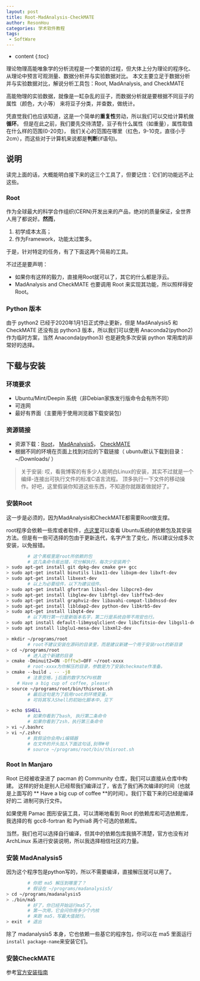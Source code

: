 ```yaml
---
layout: post
title: Root-MadAnalysis-CheckMATE
author: ResonHou
categories: 学术软件教程
tags:
 - SoftWare
---
```


* content
{:toc}

理论物理高能唯象学的分析流程是一个繁锁的过程，但大体上分为理论的程序化、从理论中预言可观测量、数据分析并与实验数据对比。
本文主要立足于数据分析并与实验数据对比，解说分析工具包：Root, MadAnalysis, and CheckMATE
<!-- more -->

高能物理的实验数据，就像是一缸杂乱的豆子，而数据分析就是要根据不同豆子的属性（颜色，大小等）
来将豆子分类，并查数，做统计。  

凭直觉我们也应该知道，这是一个简单的**重复性**劳动，所以我们可以交给计算机做**循环**。
但是在此之前，我们要先交待清楚，豆子有什么属性（如重量），属性取值在什么样的范围(0-20克)，
我们关心的范围在哪里（红色，9-10克，直径小于2cm），而这些对于计算机来说都是**判断**(if语句)。

## 说明
读完上面的话，大概能明白接下来的这三个工具了，但要记住：它们的功能远不止这些。  

### Root
作为全球最大的科学合作组织(CERN)开发出来的产品，绝对的质量保证，全世界人用了都说好。**然而**，  
1. 初学成本太高；
2. 作为Framework，功能太过繁多。  

于是，针对特定的任务，有了下面这两个简易的工具。

不过还是要声明：  
- 如果你有这样的毅力，直接用Root就可以了，其它的什么都是浮云。
- MadAnalysis and CheckMATE 也要调用 Root 来实现其功能，所以照样得安Root。

### Python 版本
由于 python2 已经于2020年1月1日正式停止更新，但是 MadAnalysis5 和 CheckMATE 还没有出 
python3 版本，所以我们可以使用 Anaconda2(python2) 作为临时方案，当然 Anaconda(python3)
也是避免多次安装 python 常用库的非常好的选择。

<!-- ### MadAnalysis5 and CheckMATE -->


## 下载与安装  
### 环境要求
- Ubuntu/Mint/Deepin 系统（非Debian家族发行版命令会有所不同）
- 可连网
- 最好有界面（主要用于使用浏览器下载安装包）  


### 资源链接
- 资源下载：[Root](https://root.cern.ch/downloading-root)， 
[MadAnalysis5](https://launchpad.net/madanalysis5)， 
[CheckMATE](https://checkmate.hepforge.org/online_tutorial/web_ver2/index.php)  
- 根据不同的环境在页面上找到对应的下载链接（ ubuntu默认下载到目录：~/Downloads/ ）  

> 关于安装:
哎，看我博客的有多少人能明白Linux的安装，其实不过就是一个编绎-连接出可执行文件的标准C语言流程。
顶多执行一下文件的移动操作。好吧，这里假装你知道这些东西，不知道你就跟着做就好了。

### 安装Root
这一步是必须的，因为MadAnalysis和CheckMATE都需要Root做支撑。

root程序会依赖一些库或者软件，[点这里](https://root.cern.ch/build-prerequisites#ubuntu)可以查看
Ubuntu系统的依赖包及其安装方法。但是有一些可选择的包由于更新迭代，名字产生了变化，所以建议分成多次安装，以免报错。
```bash
        # 这个黑框里是root所依赖的包
        # 这几条命令易出错，可分解执行，每次少安装两个
> sudo apt-get install git dpkg-dev cmake g++ gcc
> sudo apt-get install binutils libx11-dev libxpm-dev libxft-dev
> sudo apt-get install libxext-dev
        # 以上为必要组件，以下为建议组件。
> sudo apt-get install gfortran libssl-dev libpcre3-dev
> sudo apt-get install libglew-dev libftgl-dev libfftw3-dev
> sudo apt-get install graphviz-dev libavahi-compat-libdnssd-dev
> sudo apt-get install libldap2-dev python-dev libkrb5-dev
> sudo apt-get install libqt4-dev
        # 以下两行第一行是新版本名字，第二行是系统自带不用安也行。
> sudo apt install default-libmysqlclient-dev libcfitsio-dev libgsl1-dev
> sudo apt install libglu1-mesa-dev libxml2-dev
```
```bash
> mkdir ~/programs/root		
        # root不建议安装在源码的目录里，而是建议新建一个用于安装root的新目录
> cd ~/programs/root            
        # 进入这个新建的目录
> cmake -Dminuit2=ON -Dfftw3=OFF ~/root-xxxx		 
        # root-xxxx为你解压的目录，参数是为了安装checkmate作准备。
> cmake --build . -- -j8 		        
        # 注意空格，j后面的数字为CPU核数
	# Have a big cup of coffee, please!
> source ~/programs/root/bin/thisroot.sh
        # 最后这句是为了启用root的环境变量，
        # 可将其写入Shell的初始化脚本中，见下
```
```bash
> echo $SHELL
        # 如果你看到了bash, 执行第二条命令
        # 如果你看到了zsh，执行第三条命令
> vi ~/.bashrc
> vi ~/.zshrc
        # 我假设你会用vi编辑器
        # 在文件的开头加入下面这句话,别带#号
        # source ~/programs/root/bin/thisroot.sh
```

### Root In Manjaro
Root 已经被收录进了 pacman 的 Community 仓库，我们可以直接从仓库中构建。
这样的好处是别人已经帮我们编译过了，省去了我们再次编译的时间（也就是上面写的
** Have a big cup of coffee **的时间）。我们下载下来的已经是编译好的二
进制可执行文件。

如果使用 Pamac 图形安装工具，可以清晰地看到 Root 的依赖库和可选依赖库， 
我选择的有 gcc8-fortran 和 Pythia8 两个可选的依赖库。

当然，我们也可以选择自行编译，但其中的依赖包库我搞不清楚，官方也没有对 ArchLinux
系进行安装说明，所以我选择相信社区的力量。

### 安装 MadAnalysis5
因为这个程序包是python写的，所以不需要编译，直接解压就可以用了。

```bash
        # 你把 ma5 解压到哪里了？
        # 假设在 ~/programs/madanalysis5/
> cd ~/programs/madanalysis5
> ./bin/ma5
        # 好了，你已经开始运行ma5了。
        # 第一次用，它会问你用多少个内核
        # 来跑 ma5，写最大值就行。
> exit  # 退出
```

除了 madanalysis5 本身，它也依赖一些基它的程序包，你可以在
ma5 里面运行`install package-name`来安装它们。

### 安装CheckMATE
参考[官方安装指南](https://checkmate.hepforge.org/tutorial/ver2/start.php)
